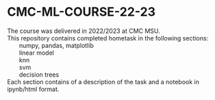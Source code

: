 # CMC-ML-COURSE-22-23
The course was delivered in 2022/2023 at CMC MSU.  
This repository contains completed hometask in the following sections:  
&emsp;&emsp;numpy, pandas, matplotlib  
&emsp;&emsp;linear model  
&emsp;&emsp;knn  
&emsp;&emsp;svm  
&emsp;&emsp;decision trees  
Each section contains of a description of the task and a notebook in ipynb/html format.
